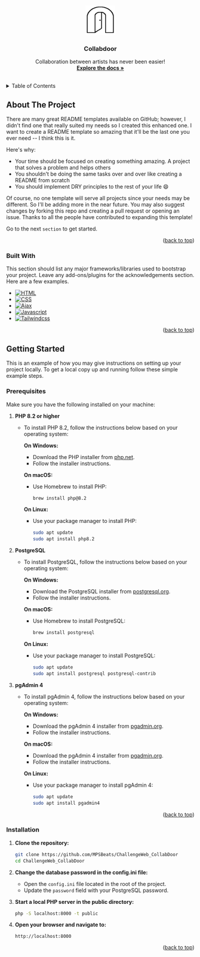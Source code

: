 <a id="readme-top"></a>


<div align="center">
  <a href="https://github.com/MPSBeats/ChallengeWeb_CollabDoor.git">
    <img src="public/assets/img/logoCollabdoor3.svg" alt="Logo" width="80" height="80">
  </a>

  <h3 align="center">Collabdoor</h3>

  <p align="center">
    Collaboration between artists has never been easier!
    <br />
    <a href="https://github.com/MPSBeats/ChallengeWeb_CollabDoor"><strong>Explore the docs »</strong></a>
    <br />
    <br />
  </p>
</div>


<details>
  <summary>Table of Contents</summary>
  <ol>
    <li>
      <a href="#about-the-project">About The Project</a>
      <ul>
        <li><a href="#built-with">Built With</a></li>
      </ul>
    </li>
    <li>
      <a href="#getting-started">Getting Started</a>
      <ul>
        <li><a href="#prerequisites">Prerequisites</a></li>
        <li><a href="#installation">Installation</a></li>
      </ul>
    </li>
    <li><a href="#usage">Usage</a></li>
    <li><a href="#roadmap">Roadmap</a></li>
    <li><a href="#contributing">Contributing</a></li>
    <li><a href="#license">License</a></li>
    <li><a href="#contact">Contact</a></li>
    <li><a href="#acknowledgments">Acknowledgments</a></li>
  </ol>
</details>

<!-- ABOUT THE PROJECT -->
## About The Project

There are many great README templates available on GitHub; however, I didn't find one that really suited my needs so I created this enhanced one. I want to create a README template so amazing that it'll be the last one you ever need -- I think this is it.

Here's why:
* Your time should be focused on creating something amazing. A project that solves a problem and helps others
* You shouldn't be doing the same tasks over and over like creating a README from scratch
* You should implement DRY principles to the rest of your life :smile:

Of course, no one template will serve all projects since your needs may be different. So I'll be adding more in the near future. You may also suggest changes by forking this repo and creating a pull request or opening an issue. Thanks to all the people have contributed to expanding this template!

Go to the next `section` to get started.

<p align="right">(<a href="#readme-top">back to top</a>)</p>

### Built With

This section should list any major frameworks/libraries used to bootstrap your project. Leave any add-ons/plugins for the acknowledgements section. Here are a few examples.

* [![HTML][html]][html-url]
* [![CSS][css]][css-url]
* [![Ajax][ajax]][ajax-url]
* [![Javascript][js]][js-url]
* [![Tailwindcss][tailwindcss.com]][Tailwindcss-url]


<p align="right">(<a href="#readme-top">back to top</a>)</p>

<!-- GETTING STARTED -->
## Getting Started

This is an example of how you may give instructions on setting up your project locally.
To get a local copy up and running follow these simple example steps.

### Prerequisites

Make sure you have the following installed on your machine:

1. **PHP 8.2 or higher**
   - To install PHP 8.2, follow the instructions below based on your operating system:

     **On Windows:**
     - Download the PHP installer from [php.net](https://windows.php.net/download/).
     - Follow the installer instructions.

     **On macOS:**
     - Use Homebrew to install PHP:
       ```sh
       brew install php@8.2
       ```

     **On Linux:**
     - Use your package manager to install PHP:
       ```sh
       sudo apt update
       sudo apt install php8.2
       ```

2. **PostgreSQL**
   - To install PostgreSQL, follow the instructions below based on your operating system:

     **On Windows:**
     - Download the PostgreSQL installer from [postgresql.org](https://www.postgresql.org/download/windows/).
     - Follow the installer instructions.

     **On macOS:**
     - Use Homebrew to install PostgreSQL:
       ```sh
       brew install postgresql
       ```

     **On Linux:**
     - Use your package manager to install PostgreSQL:
       ```sh
       sudo apt update
       sudo apt install postgresql postgresql-contrib
       ```

3. **pgAdmin 4**
   - To install pgAdmin 4, follow the instructions below based on your operating system:

     **On Windows:**
     - Download the pgAdmin 4 installer from [pgadmin.org](https://www.pgadmin.org/download/pgadmin-4-windows/).
     - Follow the installer instructions.

     **On macOS:**
     - Download the pgAdmin 4 installer from [pgadmin.org](https://www.pgadmin.org/download/pgadmin-4-macos/).
     - Follow the installer instructions.

     **On Linux:**
     - Use your package manager to install pgAdmin 4:
       ```sh
       sudo apt update
       sudo apt install pgadmin4
       ```

<p align="right">(<a href="#readme-top">back to top</a>)</p>

### Installation

1. **Clone the repository:**
   ```sh
   git clone https://github.com/MPSBeats/ChallengeWeb_CollabDoor
   cd ChallengeWeb_CollabDoor
   ```

2. **Change the database password in the config.ini file:**
    - Open the `config.ini` file located in the root of the project.
    - Update the `password` field with your PostgreSQL password.

3. **Start a local PHP server in the public directory:**
    ```sh
    php -S localhost:8000 -t public
    ```

4. **Open your browser and navigate to:**
    ```
    http://localhost:8000
    ```


<p align="right">(<a href="#readme-top">back to top</a>)</p>

[html]: https://img.shields.io/badge/HTML5-E34F26?logo=html5&logoColor=fff&style=flat-square
[html-url]: https://developer.mozilla.org/en-US/docs/Web/HTML
[css]: https://img.shields.io/badge/CSS3-1572B6?logo=css3&logoColor=fff&style=flat-square
[css-url]: https://developer.mozilla.org/en-US/docs/Web/CSS
[ajax]: https://img.shields.io/badge/AJAX-0095D5?logo=ajax&logoColor=fff&style=flat-square
[ajax-url]: https://developer.mozilla.org/en-US/docs/Web/Guide/AJAX
[js]: https://shields.io/badge/JavaScript-F7DF1E?logo=JavaScript&logoColor=000&style=flat-square
[js-url]: https://developer.mozilla.org/en-US/docs/Web/JavaScript
[tailwindcss.com]: https://img.shields.io/badge/Tailwind_CSS-grey?style=flat-square&logo=tailwind-css&logoColor=38B2AC
[tailwindcss-url]: https://tailwindcss.com